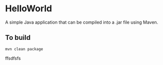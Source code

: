 HelloWorld
==========

A simple Java application that can be compiled into a .jar file using Maven.

To build
--------
    mvn clean package
ffsdfsfs
